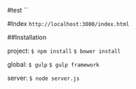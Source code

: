 #test
``

#Index
`http://localhost:3000/index.html`

##Installation

project:
`$ npm install`
`$ bower install`

global:
`$ gulp`
`$ gulp framework`

server:
`$ node server.js`
##